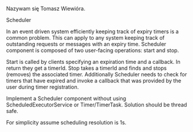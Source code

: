 Nazywam się Tomasz Wiewióra.

Scheduler
 
In an event driven system efficiently keeping track of expiry timers is a common problem. This can apply to any system keeping track of outstanding requests or messages with an expiry time. Scheduler component is composed of two user-facing operations: start and stop. 
 
Start is called by clients specifying an expiration time and a callback. In return they get a timerId.
Stop takes a timerId and finds and stops (removes) the associated timer.
Additionally Scheduler needs to check for timers that have expired and invoke a callback that was provided by the user during timer registration.
 
Implement a Scheduler component without using ScheduledExecutorService or Timer/TimerTask. Solution should be thread safe.
 
For simplicity assume scheduling resolution is 1s.
